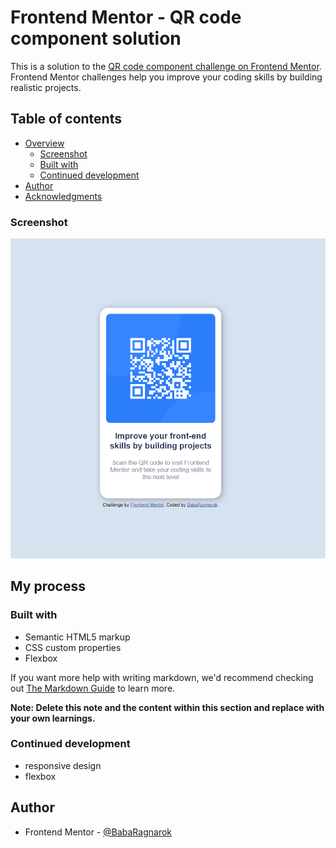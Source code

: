 # Frontend Mentor - QR code component solution

This is a solution to the [QR code component challenge on Frontend Mentor](https://www.frontendmentor.io/challenges/qr-code-component-iux_sIO_H). Frontend Mentor challenges help you improve your coding skills by building realistic projects. 

## Table of contents

- [Overview](#overview)
  - [Screenshot](#screenshot)
  - [Built with](#built-with)
  - [Continued development](#continued-development)
- [Author](#author)
- [Acknowledgments](#acknowledgments)



### Screenshot

![](./screenshot.jpeg)





## My process

### Built with

- Semantic HTML5 markup
- CSS custom properties
- Flexbox




If you want more help with writing markdown, we'd recommend checking out [The Markdown Guide](https://www.markdownguide.org/) to learn more.

**Note: Delete this note and the content within this section and replace with your own learnings.**

### Continued development

- responsive design
- flexbox





## Author

- Frontend Mentor - [@BabaRagnarok](https://www.frontendmentor.io/profile/BabaRagnarok)

